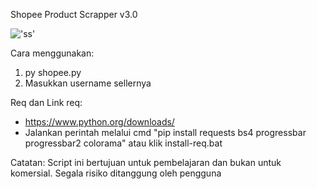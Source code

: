 Shopee Product Scrapper v3.0

!['ss'](https://user-images.githubusercontent.com/10804727/182760421-eacfcf19-3a67-4902-b637-c5f487e9de0b.png)

Cara menggunakan:
1. py shopee.py
2. Masukkan username sellernya

Req dan Link req:
- https://www.python.org/downloads/
- Jalankan perintah melalui cmd "pip install requests bs4 progressbar progressbar2 colorama" atau klik install-req.bat

Catatan:
Script ini bertujuan untuk pembelajaran dan bukan untuk komersial. Segala risiko ditanggung oleh pengguna